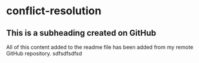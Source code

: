 # conflict-resolution

## This is a subheading created on GitHub

All of this content added to the readme file has been added from my remote GitHub repository.
sdfsdfsdfsd

